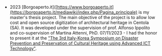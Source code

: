 - <strng>2023</strong> [Borgoaperto.it]([https://www.borgoaperto.it](https://borgoaperto.it/mediawiki/index.php/Pagina_principale) is my master's thesis project. The main objective of the project is to allow low cost and open source digitization of architectural heritage in Centola (SA).
It was developed under the supervision of prof. Alfonso Ippolito and co-supervision of Martina Attenni, PhD.
07/11/2023 - I had the honor to present it at the ["The 3rd Italy-Korea Symposium on Disaster Prevention and Preservation of Cultural Heritage using Advanced ICT Technology"](https://www.eventi.enea.it/tutti-gli-eventi-enea/3rd-italy-korea-symposium.html).
